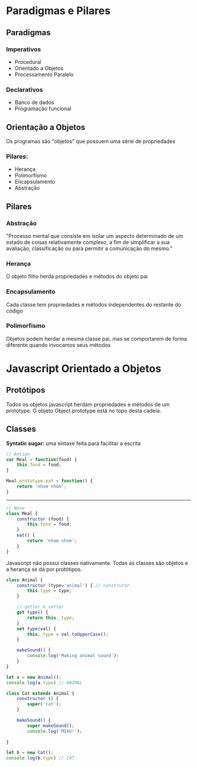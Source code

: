 # Paradigmas e Pilares

## Paradigmas

### Imperativos
- Procedural
- Orientado a Objetos
- Processamento Paralelo

### Declarativos
- Banco de dados
- Programação funcional

## Orientação a Objetos
Os programas são "objetos" que possuem uma série de propriedades
### Pilares:
- Herança
- Polimorfismo
- Encapsulamento
- Abstração

## Pilares
### Abstração
"Processo mental que consiste em isolar um aspecto determinado de um estado de coisas relativamente complexo, a fim de simplificar a sua avaliação, classificação ou para permitir a comunicação do mesmo."

### Herança
O objeto filho herda propriedades e métodos do objeto pai

### Encapsulamento
Cada classe tem propriedades e métodos independentes do restante do código

### Polimorfismo
Objetos podem herdar a mesma classe pai, mas se comportarem de forma diferente quando invocamos seus métodos

# Javascript Orientado a Objetos

## Protótipos
Todos os objetos javascript herdam propriedades e métodos de um prototype. O objeto Object.prototype está no topo desta cadeia.

## Classes
**Syntatic sugar:** uma sintaxe feita para facilitar a escrita
``` Javascript
// Antigo
var Meal = function(food) {
    this.food = food;
}

Meal.prototype.eat = function() {
    return 'nhom nhom';
}
```
---
``` Javascript
// Novo
class Meal {
    constructor (food) {
        this.food = food;
    }
    eat() {
        return 'nhom nhom';
    }
}
```

Javascript não possui classes nativamente. Todas as classes são objetos e a herança se dá por protótipos.

``` Javascript
class Animal {
    constructor (type='animal') { // construtor
        this.type = type;
    }

    // getter e setter
    get type() {
        return this._type;
    }
    set type(val) {
        this._type = val.toUpperCase();
    }

    makeSound() {
        console.log('Making animal sound');
    }
}

let a = new Animal();
console.log(a.type) // ANIMAL
```

``` Javascript
class Cat extends Animal {
    constructor () {
        super('cat');
    }

    makeSound() {
        super.makeSound();
        console.log('MIAU!');
        
}

let b = new Cat();
console.log(b.type) // CAT
```